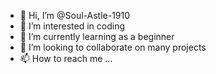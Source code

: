 - 👋 Hi, I’m @Soul-Astle-1910
- 👀 I’m interested in coding
- 🌱 I’m currently learning as a beginner
- 💞️ I’m looking to collaborate on many projects
- 📫 How to reach me ...

<!---
Soul-Astle-1910/Soul-Astle-1910 is a ✨ special ✨ repository because its `README.md` (this file) appears on your GitHub profile.
You can click the Preview link to take a look at your changes.
--->
